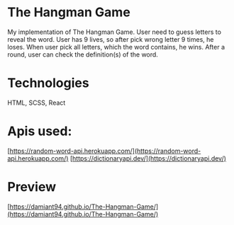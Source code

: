 # The Hangman Game
My implementation of The Hangman Game. 
User need to guess letters to reveal the word. 
User has 9 lives, so after pick wrong letter 9 times, he loses.
When user pick all letters, which the word contains, he wins.
After a round, user can check the definition(s) of the word.

# Technologies
HTML, SCSS, React

# Apis used:
[https://random-word-api.herokuapp.com/](https://random-word-api.herokuapp.com/)
[https://dictionaryapi.dev/](https://dictionaryapi.dev/)

# Preview
[https://damiant94.github.io/The-Hangman-Game/](https://damiant94.github.io/The-Hangman-Game/)
